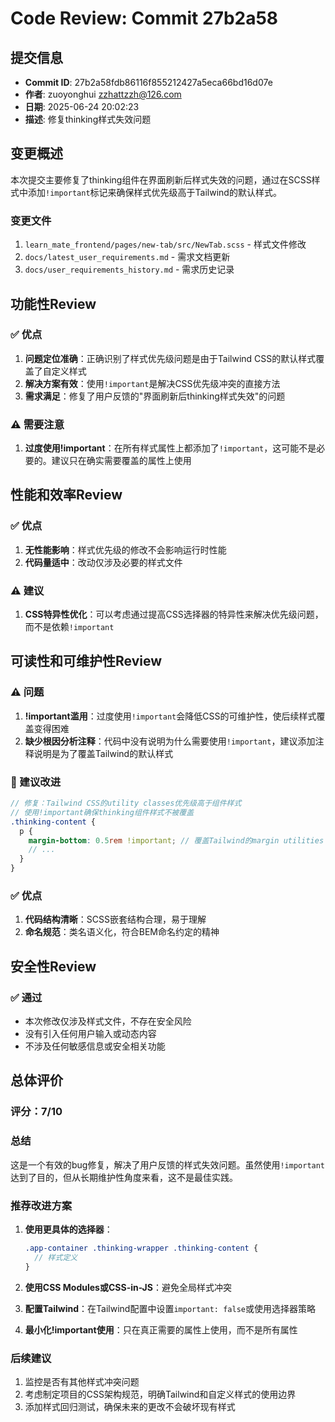 # Code Review: Commit 27b2a58

## 提交信息
- **Commit ID**: 27b2a58fdb86116f855212427a5eca66bd16d07e
- **作者**: zuoyonghui <zzhattzzh@126.com>
- **日期**: 2025-06-24 20:02:23
- **描述**: 修复thinking样式失效问题

## 变更概述
本次提交主要修复了thinking组件在界面刷新后样式失效的问题，通过在SCSS样式中添加`!important`标记来确保样式优先级高于Tailwind的默认样式。

### 变更文件
1. `learn_mate_frontend/pages/new-tab/src/NewTab.scss` - 样式文件修改
2. `docs/latest_user_requirements.md` - 需求文档更新
3. `docs/user_requirements_history.md` - 需求历史记录

## 功能性Review

### ✅ 优点
1. **问题定位准确**：正确识别了样式优先级问题是由于Tailwind CSS的默认样式覆盖了自定义样式
2. **解决方案有效**：使用`!important`是解决CSS优先级冲突的直接方法
3. **需求满足**：修复了用户反馈的"界面刷新后thinking样式失效"的问题

### ⚠️ 需要注意
1. **过度使用!important**：在所有样式属性上都添加了`!important`，这可能不是必要的。建议只在确实需要覆盖的属性上使用

## 性能和效率Review

### ✅ 优点
1. **无性能影响**：样式优先级的修改不会影响运行时性能
2. **代码量适中**：改动仅涉及必要的样式文件

### ⚠️ 建议
1. **CSS特异性优化**：可以考虑通过提高CSS选择器的特异性来解决优先级问题，而不是依赖`!important`

## 可读性和可维护性Review

### ⚠️ 问题
1. **!important滥用**：过度使用`!important`会降低CSS的可维护性，使后续样式覆盖变得困难
2. **缺少根因分析注释**：代码中没有说明为什么需要使用`!important`，建议添加注释说明是为了覆盖Tailwind的默认样式

### 🔧 建议改进
```scss
// 修复：Tailwind CSS的utility classes优先级高于组件样式
// 使用!important确保thinking组件样式不被覆盖
.thinking-content {
  p {
    margin-bottom: 0.5rem !important; // 覆盖Tailwind的margin utilities
    // ...
  }
}
```

### ✅ 优点
1. **代码结构清晰**：SCSS嵌套结构合理，易于理解
2. **命名规范**：类名语义化，符合BEM命名约定的精神

## 安全性Review

### ✅ 通过
- 本次修改仅涉及样式文件，不存在安全风险
- 没有引入任何用户输入或动态内容
- 不涉及任何敏感信息或安全相关功能

## 总体评价

### 评分：7/10

### 总结
这是一个有效的bug修复，解决了用户反馈的样式失效问题。虽然使用`!important`达到了目的，但从长期维护性角度来看，这不是最佳实践。

### 推荐改进方案
1. **使用更具体的选择器**：
   ```scss
   .app-container .thinking-wrapper .thinking-content {
     // 样式定义
   }
   ```

2. **使用CSS Modules或CSS-in-JS**：避免全局样式冲突

3. **配置Tailwind**：在Tailwind配置中设置`important: false`或使用选择器策略

4. **最小化!important使用**：只在真正需要的属性上使用，而不是所有属性

### 后续建议
1. 监控是否有其他样式冲突问题
2. 考虑制定项目的CSS架构规范，明确Tailwind和自定义样式的使用边界
3. 添加样式回归测试，确保未来的更改不会破坏现有样式